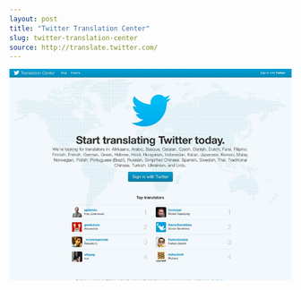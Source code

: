 ```yaml
---
layout: post
title: "Twitter Translation Center"
slug: twitter-translation-center
source: http://translate.twitter.com/
---
```


<img src="/assets/img/screenshots/twitter-translation-center.jpg">
